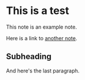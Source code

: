 # This is a test

This note is an example note.

Here is a link to [another note](/node/another-note.html).

## Subheading

And here's the last paragraph.
